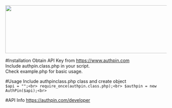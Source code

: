 <center><img src="https://authpin.com/brand/authpin-4.svg" width="902px" height="150px"></center>

#Installation
Obtain API Key from https://www.authpin.com<br>
Include authpin.class.php in your script. <br>
Check example.php for basic usage.<br>


#Usage
Include authpinclass.php class and create object <br>
`
$api = "";<br>
require_once(authpin.class.php);<br>
$authpin = new AuthPin($api);<br>
`


#API Info
https://authpin.com/developer
